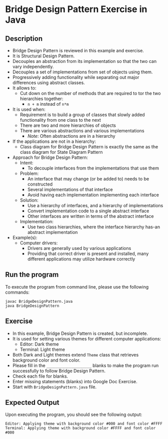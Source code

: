 # Bridge Design Pattern Exercise in Java

## Description
* Bridge Design Pattern is reviewed in this example and exercise.
* It is Structural Design Pattern.
* Decouples an abstraction from its implementation so that the two can vary independently.
* Decouples a set of implementations from set of objects using them.
* Progressively adding functionality while separating out major differences using abstract classes.
* It allows to:
  * Cut down on the number of methods that are required to tor the two hierarchies together:
    * `n + m` instead of `n*m`
* It is used when:
  * Requirement is to build a group of classes that slowly added functionality from one class to the next
  * There are two and more hierarchies of objects
  * There are various abstractions and various implementations
    * *Note*: Often abstractions are in a hierarchy
* If the applications are not in a hierarchy:
  * Class diagram for Bridge Design Pattern is exactly the same as the class diagram for State Diagram Pattern
* Approach for Bridge Design Pattern:
  * Intent:
    * To decouple interfaces from the implementations that use them
  * Problem:
    * An interface that may change (or be added to) needs to be constructed
    * Several implementations of that interface
    * Avoid having each implementation implementing each interface
  * Solution:
    * Use a hierarchy of interfaces, and a hierarchy of implementations
    * Convert implementation code to a single abstract interface
    * Other interfaces are written in terms of the abstract interface
  * Implementation:
    * Use two class hierarchies, where the interface hierarchy has-an abstract implementation
* Example(s):
  * Computer drivers:
    * Drivers are generally used by various applications
    * Providing that correct driver is present and installed, many different applications may utilize hardware correctly

## Run the program
To execute the program from command line, please use the following commands:
```
javac BridgeDesignPattern.java
java BridgeDesignPattern
```

## Exercise
* In this example, Bridge Design Pattern is created, but incomplete.
* It is used for setting various themes for different computer applications:
  * Editor: Dark theme
  * Terminal: Light theme
* Both Dark and Light themes extend `Theme` class that retrieves background color and font color.
* Please fill in the `____________________`  blanks to make the program run successfully to follow Bridge Design Pattern.
* Check each file for blanks.
* Enter missing statements (blanks) into Google Doc Exercise.
* Start with `BridgeDesignPattern.java` file.

## Expected Output
Upon executing the program, you should see the following output:

```
Editor: Applying theme with background color #000 and font color #FFFF
Terminal: Applying theme with background color #FFFF and font color #000
```
